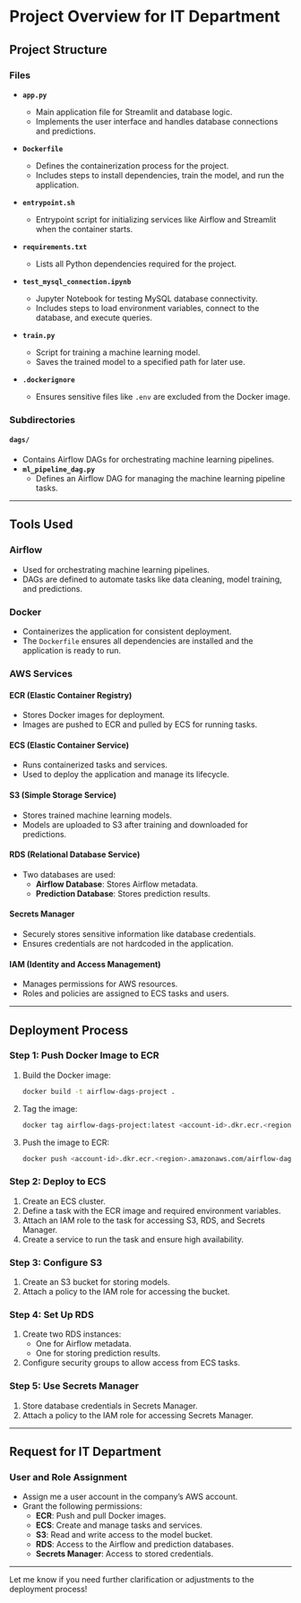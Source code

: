 # Project Overview for IT Department

## Project Structure

### Files
- **`app.py`**
  - Main application file for Streamlit and database logic.
  - Implements the user interface and handles database connections and predictions.

- **`Dockerfile`**
  - Defines the containerization process for the project.
  - Includes steps to install dependencies, train the model, and run the application.

- **`entrypoint.sh`**
  - Entrypoint script for initializing services like Airflow and Streamlit when the container starts.

- **`requirements.txt`**
  - Lists all Python dependencies required for the project.

- **`test_mysql_connection.ipynb`**
  - Jupyter Notebook for testing MySQL database connectivity.
  - Includes steps to load environment variables, connect to the database, and execute queries.

- **`train.py`**
  - Script for training a machine learning model.
  - Saves the trained model to a specified path for later use.

- **`.dockerignore`**
  - Ensures sensitive files like `.env` are excluded from the Docker image.

### Subdirectories

#### `dags/`
- Contains Airflow DAGs for orchestrating machine learning pipelines.
- **`ml_pipeline_dag.py`**
  - Defines an Airflow DAG for managing the machine learning pipeline tasks.

---

## Tools Used

### **Airflow**
- Used for orchestrating machine learning pipelines.
- DAGs are defined to automate tasks like data cleaning, model training, and predictions.

### **Docker**
- Containerizes the application for consistent deployment.
- The `Dockerfile` ensures all dependencies are installed and the application is ready to run.

### **AWS Services**

#### **ECR (Elastic Container Registry)**
- Stores Docker images for deployment.
- Images are pushed to ECR and pulled by ECS for running tasks.

#### **ECS (Elastic Container Service)**
- Runs containerized tasks and services.
- Used to deploy the application and manage its lifecycle.

#### **S3 (Simple Storage Service)**
- Stores trained machine learning models.
- Models are uploaded to S3 after training and downloaded for predictions.

#### **RDS (Relational Database Service)**
- Two databases are used:
  - **Airflow Database**: Stores Airflow metadata.
  - **Prediction Database**: Stores prediction results.

#### **Secrets Manager**
- Securely stores sensitive information like database credentials.
- Ensures credentials are not hardcoded in the application.

#### **IAM (Identity and Access Management)**
- Manages permissions for AWS resources.
- Roles and policies are assigned to ECS tasks and users.

---

## Deployment Process

### **Step 1: Push Docker Image to ECR**
1. Build the Docker image:
   ```bash
   docker build -t airflow-dags-project .
   ```
2. Tag the image:
   ```bash
   docker tag airflow-dags-project:latest <account-id>.dkr.ecr.<region>.amazonaws.com/airflow-dags-project:latest
   ```
3. Push the image to ECR:
   ```bash
   docker push <account-id>.dkr.ecr.<region>.amazonaws.com/airflow-dags-project:latest
   ```

### **Step 2: Deploy to ECS**
1. Create an ECS cluster.
2. Define a task with the ECR image and required environment variables.
3. Attach an IAM role to the task for accessing S3, RDS, and Secrets Manager.
4. Create a service to run the task and ensure high availability.

### **Step 3: Configure S3**
1. Create an S3 bucket for storing models.
2. Attach a policy to the IAM role for accessing the bucket.

### **Step 4: Set Up RDS**
1. Create two RDS instances:
   - One for Airflow metadata.
   - One for storing prediction results.
2. Configure security groups to allow access from ECS tasks.

### **Step 5: Use Secrets Manager**
1. Store database credentials in Secrets Manager.
2. Attach a policy to the IAM role for accessing Secrets Manager.

---

## Request for IT Department

### **User and Role Assignment**
- Assign me a user account in the company’s AWS account.
- Grant the following permissions:
  - **ECR**: Push and pull Docker images.
  - **ECS**: Create and manage tasks and services.
  - **S3**: Read and write access to the model bucket.
  - **RDS**: Access to the Airflow and prediction databases.
  - **Secrets Manager**: Access to stored credentials.

---

Let me know if you need further clarification or adjustments to the deployment process!